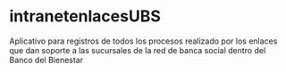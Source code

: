 # intranetenlacesUBS
Aplicativo para registros de todos los procesos realizado por los enlaces que dan soporte a las sucursales de la red de banca social dentro del Banco del Bienestar
